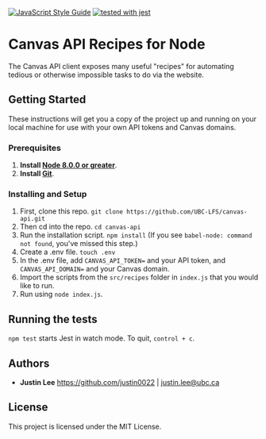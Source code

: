 [![JavaScript Style Guide](https://img.shields.io/badge/code_style-standard-brightgreen.svg)](https://standardjs.com)
[![tested with jest](https://img.shields.io/badge/tested_with-jest-99424f.svg)](https://github.com/facebook/jest)
# Canvas API Recipes for Node

The Canvas API client exposes many useful "recipes" for automating tedious or otherwise impossible tasks to do via the website. 

## Getting Started

These instructions will get you a copy of the project up and running on your local machine for use with your own API tokens and Canvas domains. 

### Prerequisites

1. **Install [Node 8.0.0 or greater](https://nodejs.org)**.
2. **Install [Git](https://git-scm.com/downloads)**. 

### Installing and Setup

1. First, clone this repo. `git clone https://github.com/UBC-LFS/canvas-api.git`
2. Then cd into the repo. `cd canvas-api`
3. Run the installation script. `npm install` (If you see `babel-node: command not found`, you've missed this step.)
4. Create a .env file. `touch .env`
5. In the .env file, add `CANVAS_API_TOKEN=` and your API token, and `CANVAS_API_DOMAIN=` and your Canvas domain.
6. Import the scripts from the `src/recipes` folder in `index.js` that you would like to run.
7. Run using `node index.js`.

## Running the tests

`npm test` starts Jest in watch mode. To quit, `control + c`. 

## Authors

* **Justin Lee** 
https://github.com/justin0022 | justin.lee@ubc.ca

## License

This project is licensed under the MIT License.

